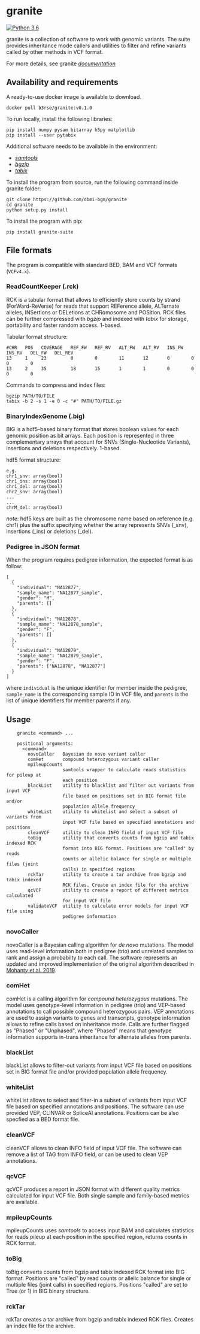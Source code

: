 # granite

[![Python 3.6](https://img.shields.io/badge/python-3.6-blue.svg)](https://www.python.org/downloads/release/python-360/)

granite is a collection of software to work with genomic variants. The suite provides inheritance mode callers and utilities to filter and refine variants called by other methods in VCF format.

For more details, see granite [*documentation*](https://readthedocs.org/projects/granite-suite/ "granite documentation")

## Availability and requirements
A ready-to-use docker image is available to download.

    docker pull b3rse/granite:v0.1.0

To run locally, install the following libraries:

    pip install numpy pysam bitarray h5py matplotlib
    pip install --user pytabix

Additional software needs to be available in the environment:

  - [*samtools*](http://www.htslib.org/ "samtools documentation")
  - [*bgzip*](http://www.htslib.org/doc/bgzip.1.html "bgzip documentation")
  - [*tabix*](http://www.htslib.org/doc/tabix.1.html "tabix documentation")

To install the program from source, run the following command inside granite folder:

    git clone https://github.com/dbmi-bgm/granite
    cd granite
    python setup.py install

To install the program with pip:

    pip install granite-suite

## File formats
The program is compatible with standard BED, BAM and VCF formats (`VCFv4.x`).

### ReadCountKeeper (.rck)
RCK is a tabular format that allows to efficiently store counts by strand (ForWard-ReVerse) for reads that support REFerence allele, ALTernate alleles, INSertions or DELetions at CHRomosome and POSition. RCK files can be further compressed with *bgzip* and indexed with *tabix* for storage, portability and faster random access. 1-based.

Tabular format structure:

    #CHR   POS   COVERAGE   REF_FW   REF_RV   ALT_FW   ALT_RV   INS_FW   INS_RV   DEL_FW   DEL_REV
    13     1     23         0        0        11       12       0        0        0        0
    13     2     35         18       15       1        1        0        0        0        0

Commands to compress and index files:

    bgzip PATH/TO/FILE
    tabix -b 2 -s 1 -e 0 -c "#" PATH/TO/FILE.gz

### BinaryIndexGenome (.big)
BIG is a hdf5-based binary format that stores boolean values for each genomic position as bit arrays. Each position is represented in three complementary arrays that account for SNVs (Single-Nucleotide Variants), insertions and deletions respectively. 1-based.

hdf5 format structure:

    e.g.
    chr1_snv: array(bool)
    chr1_ins: array(bool)
    chr1_del: array(bool)
    chr2_snv: array(bool)
    ...
    ...
    chrM_del: array(bool)

*note*: hdf5 keys are built as the chromosome name based on reference (e.g. chr1) plus the suffix specifying whether the array represents SNVs (_snv), insertions (_ins) or deletions (_del).

### Pedigree in JSON format
When the program requires pedigree information, the expected format is as follow:

    [
      {
        "individual": "NA12877",
        "sample_name": "NA12877_sample",
        "gender": "M",
        "parents": []
      },
      {
        "individual": "NA12878",
        "sample_name": "NA12878_sample",
        "gender": "F",
        "parents": []
      },
      {
        "individual": "NA12879",
        "sample_name": "NA12879_sample",
        "gender": "F",
        "parents": ["NA12878", "NA12877"]
      }
    ]

where `individual` is the unique identifier for member inside the pedigree, `sample_name` is the corresponding sample ID in VCF file, and `parents` is the list of unique identifiers for member parents if any.

## Usage
```text
    granite <command> ...

    positional arguments:
      <command>
        novoCaller   Bayesian de novo variant caller
        comHet       compound heterozygous variant caller
        mpileupCounts
                     samtools wrapper to calculate reads statistics for pileup at
                     each position
        blackList    utility to blacklist and filter out variants from input VCF
                     file based on positions set in BIG format file and/or
                     population allele frequency
        whiteList    utility to whitelist and select a subset of variants from
                     input VCF file based on specified annotations and positions
        cleanVCF     utility to clean INFO field of input VCF file
        toBig        utility that converts counts from bgzip and tabix indexed RCK
                     format into BIG format. Positions are "called" by reads
                     counts or allelic balance for single or multiple files (joint
                     calls) in specified regions
        rckTar       utility to create a tar archive from bgzip and tabix indexed
                     RCK files. Create an index file for the archive
        qcVCF        utility to create a report of different metrics calculated
                     for input VCF file
        validateVCF  utility to calculate error models for input VCF file using
                     pedigree information
```

### novoCaller
novoCaller is a Bayesian calling algorithm for *de novo* mutations. The model uses read-level information both in pedigree (trio) and unrelated samples to rank and assign a probabilty to each call. The software represents an updated and improved implementation of the original algorithm described in [Mohanty et al. 2019](https://academic.oup.com/bioinformatics/advance-article/doi/10.1093/bioinformatics/bty749/5087716).

### comHet
comHet is a calling algorithm for *compound heterozygous* mutations. The model uses genotype-level information in pedigree (trio) and VEP-based annotations to call possible compound heterozygous pairs. VEP annotations are used to assign variants to genes and transcripts, genotype information allows to refine calls based on inheritance mode. Calls are further flagged as "Phased" or "Unphased", where "Phased" means that genotype information supports in-trans inheritance for alternate alleles from parents.

### blackList
blackList allows to filter-out variants from input VCF file based on positions set in BIG format file and/or provided population allele frequency.

### whiteList
whiteList allows to select and filter-in a subset of variants from input VCF file based on specified annotations and positions. The software can use provided VEP, CLINVAR or SpliceAI annotations. Positions can be also specfied as a BED format file.

### cleanVCF
cleanVCF allows to clean INFO field of input VCF file. The software can remove a list of TAG from INFO field, or can be used to clean VEP annotations.

### qcVCF
qcVCF produces a report in JSON format with different quality metrics calculated for input VCF file. Both single sample and family-based metrics are available.

### mpileupCounts
mpileupCounts uses *samtools* to access input BAM and calculates statistics for reads pileup at each position in the specified region, returns counts in RCK format.

### toBig
toBig converts counts from bgzip and tabix indexed RCK format into BIG format. Positions are "called" by read counts or allelic balance for single or multiple files (joint calls) in specified regions. Positions "called" are set to True (or 1) in BIG binary structure.

### rckTar
rckTar creates a tar archive from bgzip and tabix indexed RCK files. Creates an index file for the archive.
